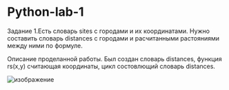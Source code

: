 # Python-lab-1
Задание 1.Есть словарь sites с городами и их координатами. Нужно составить словарь distances с городами и расчитанными растояниями между ними по формуле.

Описание проделанной работы. Был создан словарь distances, функция rs(x,y) считающая координаты, цикл состовлющий словарь distances.

![изображение](https://github.com/Savch1k/Python-lab-1/assets/160525024/a9a3249a-8a3d-41b8-8668-fa371024ece9)








